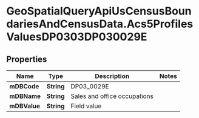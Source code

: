 # GeoSpatialQueryApiUsCensusBoundariesAndCensusData.Acs5ProfilesValuesDP0303DP030029E

## Properties

Name | Type | Description | Notes
------------ | ------------- | ------------- | -------------
**mDBCode** | **String** | DP03_0029E | 
**mDBName** | **String** | Sales and office occupations | 
**mDBValue** | **String** | Field value | 



